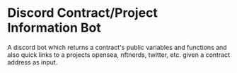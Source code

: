 # Discord Contract/Project Information Bot

A discord bot which returns a contract's public variables and functions and also quick links to a projects opensea, nftnerds, twitter, etc. given a contract address as input.
